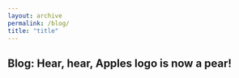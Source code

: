 ```yaml
---
layout: archive
permalink: /blog/
title: "title"
---
```


## Blog: Hear, hear, Apples logo is now a pear!